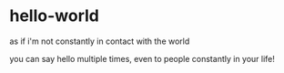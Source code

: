 # hello-world
as if i'm not constantly in contact with the world

you can say hello multiple times, even to people constantly in your life!
